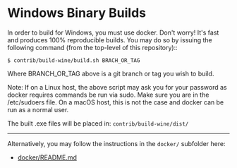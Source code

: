 Windows Binary Builds
=====================

In order to build for Windows, you must use docker.
Don't worry! It's fast and produces 100% reproducible builds.
You may do so by issuing the following command (from the top-level of this
repository)::

    $ contrib/build-wine/build.sh BRACH_OR_TAG

Where BRANCH_OR_TAG above is a git branch or tag you wish to build.

Note: If on a Linux host, the above script may ask you for your password as
docker requires commands be run via sudo.  Make sure you are in the /etc/sudoers
file.  On a macOS host, this is not the case and docker can be run as a normal
user.

The built .exe files will be placed in: `contrib/build-wine/dist/`

---

Alternatively, you may follow the instructions in the `docker/` subfolder here:

- [docker/README.md](docker/README.md)
